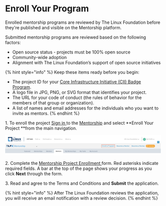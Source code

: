 # Enroll Your Program

Enrolled mentorship programs are reviewed by The Linux Foundation before they're published and visible on the Mentorship platform.&#x20;

Submitted mentorship programs are reviewed based on the following factors:&#x20;

* Open source status - projects must be 100% open source&#x20;
* Community-wide adoption
* Alignment with The Linux Foundation’s support of open source initiatives

{% hint style="info" %}
Keep these items ready before you begin:

* The project ID for your [Core Infrastructure Initiative (CII) Badge Program](https://www.coreinfrastructure.org/programs/badge-program/).
* A logo file in JPG, PNG, or SVG format that identifies your project.
* The URL for your code of conduct (the rules of behavior for the members of that group or organization).
* A list of names and email addresses for the individuals who you want to invite as mentors.
{% endhint %}

1\. To enroll the project [Sign in ](../../../sso/sign-in/)to the [Mentorship](https://mentorship.lfx.linuxfoundation.org) and select **Enroll Your Project **from the main navigation.&#x20;

![](../../../.gitbook/assets/enroll-your-program.png)

2\. Complete the [Mentorship Project Enrollment ](mentorship-project-enrollment-form.md)form. Red asterisks indicate required fields. A bar at the top of the page shows your progress as you click **Next** through the form.

3\. Read and agree to the Terms and Conditions and **Submit** the application.\
&#x20; &#x20;

{% hint style="info" %}
After The Linux Foundation reviews the application, you will receive an email notification with a review decision.&#x20;
{% endhint %}
